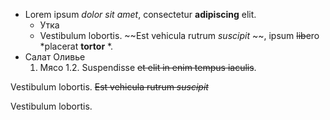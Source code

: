 * Lorem ipsum *dolor sit amet*, consectetur **adipiscing** elit.
    * Утка
    * Vestibulum lobortis. ~~Est vehicula rutrum *suscipit* ~~, ipsum ~~lib~~ero *placerat **tortor** *.
* Салат Оливье
    1. Мясо
        1.2. Suspendisse ~~et elit in enim tempus iaculis~~.

Vestibulum lobortis. ~~Est vehicula rutrum *suscipit*~~

  Vestibulum lobortis.